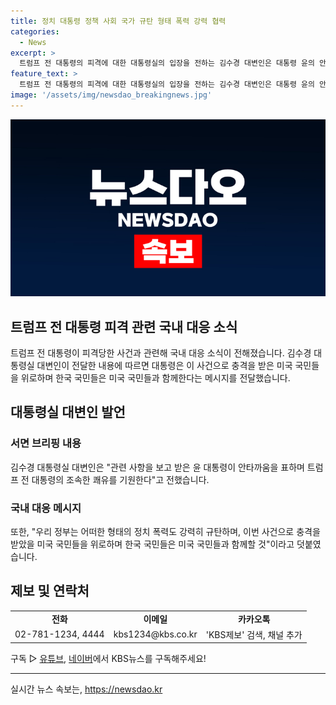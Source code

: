 ```yaml
---
title: 정치 대통령 정책 사회 국가 규탄 형태 폭력 강력 협력
categories:
  - News
excerpt: >
  트럼프 전 대통령의 피격에 대한 대통령실의 입장을 전하는 김수경 대변인은 대통령 윤의 안타김과 빠른 회복을 기원하는 발언을 전했습니다. 또한, 우리 정부는 정치 폭력을 강력히 규탄하며 이번 사건으로 충격을 받은 미국민을 위로하며 한국민은 미국민과 함께 할 것을 강조하였습니다.
feature_text: >
  트럼프 전 대통령의 피격에 대한 대통령실의 입장을 전하는 김수경 대변인은 대통령 윤의 안타김과 빠른 회복을 기원하는 발언을 전했습니다. 또한, 우리 정부는 정치 폭력을 강력히 규탄하며 이번 사건으로 충격을 받은 미국민을 위로하며 한국민은 미국민과 함께 할 것을 강조하였습니다.
image: '/assets/img/newsdao_breakingnews.jpg'
---
```


<p><img src="/assets/img/newsdao_breakingnews.jpg" alt="pcversion 속보" /></p>

<h2>트럼프 전 대통령 피격 관련 국내 대응 소식</h2>

<p data-ke-size="size16">트럼프 전 대통령이 피격당한 사건과 관련해 국내 대응 소식이 전해졌습니다. 김수경 대통령실 대변인이 전달한 내용에 따르면 대통령은 이 사건으로 충격을 받은 미국 국민들을 위로하며 한국 국민들은 미국 국민들과 함께한다는 메시지를 전달했습니다.</p>

<h2 data-ke-size="size26">대통령실 대변인 발언</h2>

<h3>서면 브리핑 내용</h3>

<p data-ke-size="size16">김수경 대통령실 대변인은 "관련 사항을 보고 받은 윤 대통령이 안타까움을 표하며 트럼프 전 대통령의 조속한 쾌유를 기원한다"고 전했습니다.</p>

<h3>국내 대응 메시지</h3>

<p data-ke-size="size16">또한, "우리 정부는 어떠한 형태의 정치 폭력도 강력히 규탄하며, 이번 사건으로 충격을 받았을 미국 국민들을 위로하며 한국 국민들은 미국 국민들과 함께할 것"이라고 덧붙였습니다.</p>

<h2 data-ke-size="size26">제보 및 연락처</h2>

<table>
<tbody>
<tr>
<td style="text-align: center; height: 17px;"><b>전화</b></td>
<td style="text-align: center; height: 17px;"><b>이메일</b></td>
<td style="text-align: center; height: 17px;"><b>카카오톡</b></td>
</tr>
<tr>
<td style="text-align: center; height: 17px;">02-781-1234, 4444</td>
<td style="text-align: center; height: 17px;">kbs1234@kbs.co.kr</td>
<td style="text-align: center; height: 17px;">'KBS제보' 검색, 채널 추가</td>
</tr>
</tbody>
</table>

<p data-ke-size="size16">구독 ▷ <a href="https://www.youtube.com/kbsnews">유튜브</a>, <a href="https://news.naver.com/main/main.nhn?mode=LSD&mid=shm&sid1=100">네이버</a>에서 KBS뉴스를 구독해주세요!</p>

<hr>
실시간 뉴스 속보는, <a href="https://newsdao.kr" rel="dofollow">https://newsdao.kr</a>


